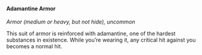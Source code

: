 #### Adamantine Armor
<!-- markdownlint-disable link-image-reference-definitions -->
[_metadata_:item_name]:- "Adamantine Armor"
[_metadata_:item_type]:- "Armor"
[_metadata_:armor_type]:- "medium or heavy, but not hide"
[_metadata_:armor_modification]:- "true"
[_metadata_:ac_modifier]:- "depends on armor type"
[_metadata_:item_is_worn]:- "true"
[_metadata_:item_is_worn_body_part]:- "same as base armor"
[_metadata_:item_rarity]:- "uncommon"
[_metadata_:item_cursed]:- "false"
[_metadata_:requires_attunement]:- "false"
<!-- markdownlint-disable-next-line no-emphasis-as-heading -->
_Armor (medium or heavy, but not hide), uncommon_

This suit of armor is reinforced with adamantine, one of the hardest substances in existence.
While you’re wearing it, any critical hit against you becomes a normal hit.
